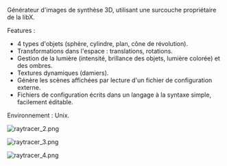 Générateur d'images de synthèse 3D, utilisant une surcouche propriétaire de la libX.

Features : 

- 4 types d'objets (sphère, cylindre, plan, cône de révolution).
- Transformations dans l'espace : translations, rotations.
- Gestion de la lumière (intensité, brillance des objets, lumière colorée) et des ombres.
- Textures dynamiques (damiers).
- Génère les scènes affichées par lecture d'un fichier de configuration externe.
- Fichiers de configuration écrits dans un langage à la syntaxe simple, facilement éditable.

Environnement : Unix.

![raytracer_2.png](https://bitbucket.org/repo/n7z7k8/images/1092306049-raytracer_2.png)

![raytracer_3.png](https://bitbucket.org/repo/n7z7k8/images/3671466823-raytracer_3.png)

![raytracer_4.png](https://bitbucket.org/repo/n7z7k8/images/3876867675-raytracer_4.png)
